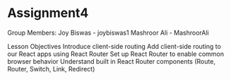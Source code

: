 # Assignment4

Group Members: Joy Biswas - joybiswas1 Mashroor Ali - MashroorAli

Lesson Objectives Introduce client-side routing Add client-side routing to our React apps using React Router Set up React Router to enable common browser behavior Understand built in React Router components (Route, Router, Switch, Link, Redirect)